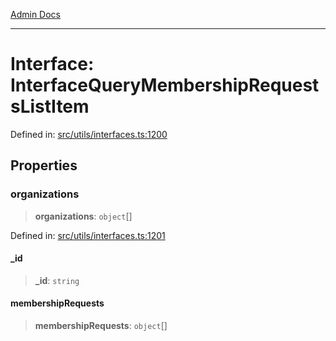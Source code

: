 [Admin Docs](/)

***

# Interface: InterfaceQueryMembershipRequestsListItem

Defined in: [src/utils/interfaces.ts:1200](https://github.com/PalisadoesFoundation/talawa-admin/blob/main/src/utils/interfaces.ts#L1200)

## Properties

### organizations

> **organizations**: `object`[]

Defined in: [src/utils/interfaces.ts:1201](https://github.com/PalisadoesFoundation/talawa-admin/blob/main/src/utils/interfaces.ts#L1201)

#### \_id

> **\_id**: `string`

#### membershipRequests

> **membershipRequests**: `object`[]
